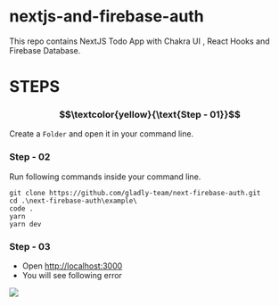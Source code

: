 # nextjs-and-firebase-auth
This repo contains NextJS Todo App with Chakra UI , React Hooks and Firebase Database.

# STEPS
### $$\textcolor{yellow}{\text{Step - 01}}$$
Create a `Folder` and open it in your command line.

### Step - 02
Run following commands inside your command line.
```
git clone https://github.com/gladly-team/next-firebase-auth.git
cd .\next-firebase-auth\example\
code .
yarn
yarn dev
```

### Step - 03
- Open [http://localhost:3000](http://localhost:3000/)
- You will see following error
<img src="https://github.com/aahmedfaraz/nextjs-and-firebase-auth/blob/main/assets/images/init-error.PNG" />
